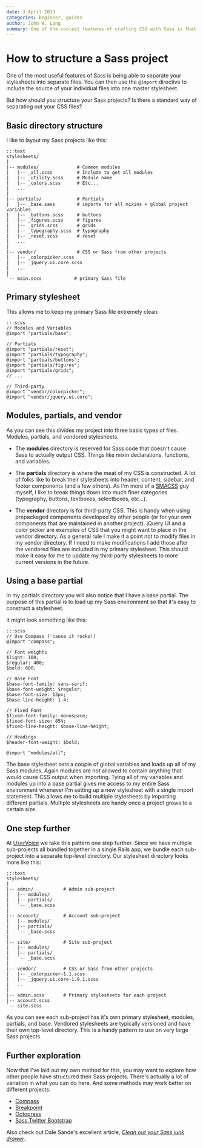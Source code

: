 ```yaml
---
date: 3 April 2013
categories: beginner, guides
author: John W. Long
summary: One of the coolest features of crafting CSS with Sass is that you can build out a file structure that puts all your components in their right place. BUT the question is ... where is the right place? Is there a standard way to structure your Sass files?
---
```


# How to structure a Sass project

One of the most useful features of Sass is being able to separate your stylesheets into separate files. You can then use the `@import` directive to include the source of your individual files into one master stylesheet.

But how should you structure your Sass projects? Is there a standard way of separating out your CSS files?


## Basic directory structure

I like to layout my Sass projects like this:

    :::text
    stylesheets/
    |
    |-- modules/              # Common modules
    |   |-- _all.scss         # Include to get all modules
    |   |-- _utility.scss     # Module name
    |   |-- _colors.scss      # Etc...
    |   ...
    |
    |-- partials/             # Partials
    |   |-- _base.sass        # imports for all mixins + global project variables
    |   |-- _buttons.scss     # buttons
    |   |-- _figures.scss     # figures
    |   |-- _grids.scss       # grids
    |   |-- _typography.scss  # typography
    |   |-- _reset.scss       # reset
    |   ...
    |
    |-- vendor/               # CSS or Sass from other projects
    |   |-- _colorpicker.scss
    |   |-- _jquery.ui.core.scss
    |   ...
    |
    `-- main.scss            # primary Sass file


## Primary stylesheet

This allows me to keep my primary Sass file extremely clean:

    :::scss
    // Modules and Variables
    @import "partials/base";

    // Partials
    @import "partials/reset";
    @import "partials/typography";
    @import "partials/buttons";
    @import "partials/figures";
    @import "partials/grids";
    // ...

    // Third-party
    @import "vendor/colorpicker";
    @import "vendor/jquery.ui.core";


## Modules, partials, and vendor

As you can see this divides my project into three basic types of files. Modules, partials, and vendored stylesheets.

* The **modules** directory is reserved for Sass code that doesn't cause Sass to actually output CSS. Things like mixin declarations, functions, and variables.

* The **partials** directory is where the meat of my CSS is constructed. A lot of folks like to break their stylesheets into header, content, sidebar, and footer components (and a few others). As I'm more of a [SMACSS](http://smacss.com/) guy myself, I like to break things down into much finer categories (typography, buttons, textboxes, selectboxes, etc...).

* The **vendor** directory is for third-party CSS. This is handy when using prepackaged components developed by other people (or for your own components that are maintained in another project). jQuery UI and a color picker are examples of CSS that you might want to place in the vendor directory. As a general rule I make it a point not to modify files in my vendor directory. If I need to make modifications I add those after the vendored files are included in my primary stylesheet. This should make it easy for me to update my third-party stylesheets to more current versions in the future.


## Using a base partial

In my partials directory you will also notice that I have a base partial. The purpose of this partial is to load up my Sass environment so that it's easy to construct a stylesheet.

It might look something like this:

    :::scss
    // Use Compass ('cause it rocks!)
    @import "compass";

    // Font weights
    $light: 100;
    $regular: 400;
    $bold: 600;

    // Base Font
    $base-font-family: sans-serif;
    $base-font-weight: $regular;
    $base-font-size: 13px;
    $base-line-height: 1.4;

    // Fixed Font
    $fixed-font-family: monospace;
    $fixed-font-size: 85%;
    $fixed-line-height: $base-line-height;

    // Headings
    $header-font-weight: $bold;

    @import "modules/all";

The base stylesheet sets a couple of global variables and loads up all of my Sass modules. Again modules are not allowed to contain anything that would cause CSS output when importing. Tying all of my variables and modules up into a base partial gives me access to my entire Sass environment whenever I'm setting up a new stylesheet with a single import statement. This allows me to build multiple stylesheets by importing different partials. Multiple stylesheets are handy once a project grows to a certain size.


## One step further

At [UserVoice](http://uservoice.com) we take this pattern one step further. Since we have multiple sub-projects all bundled together in a single Rails app, we bundle each sub-project into a separate top-level directory. Our stylesheet directory looks more like this:

    :::text
    stylesheets/
    |
    |-- admin/           # Admin sub-project
    |   |-- modules/
    |   |-- partials/
    |   `-- _base.scss
    |
    |-- account/         # Account sub-project
    |   |-- modules/
    |   |-- partials/
    |   `-- _base.scss
    |
    |-- site/            # Site sub-project
    |   |-- modules/
    |   |-- partials/
    |   `-- _base.scss
    |
    |-- vendor/          # CSS or Sass from other projects
    |   |-- _colorpicker-1.1.scss
    |   |-- _jquery.ui.core-1.9.1.scss
    |   ...
    |
    |-- admin.scss       # Primary stylesheets for each project
    |-- account.scss
    `-- site.scss

As you can see each sub-project has it's own primary stylesheet, modules, partials, and base. Vendored stylesheets are typically versioned and have their own top-level directory. This is a handy pattern to use on very large Sass projects.


## Further exploration

Now that I've laid out my own method for this, you may want to explore how other people have structured their Sass projects. There's actually a lot of variation in what you can do here. And some methods may work better on different projects:

* [Compass](https://github.com/chriseppstein/compass/tree/stable/frameworks)
* [Breakpoint](https://github.com/lesjames/breakpoint/tree/master/breakpoint)
* [Octopress](https://github.com/imathis/octopress/tree/master/.themes/classic/sass)
* [Sass Twitter Bootstrap](https://github.com/jlong/sass-twitter-bootstrap/tree/master/lib)

Also check out Dale Sande's excellent article, [_Clean out your Sass junk drawer_](http://gist.io/4436524).
